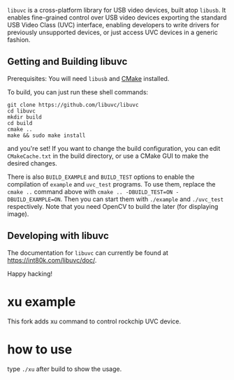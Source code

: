 `libuvc` is a cross-platform library for USB video devices, built atop `libusb`.
It enables fine-grained control over USB video devices exporting the standard USB Video Class
(UVC) interface, enabling developers to write drivers for previously unsupported devices,
or just access UVC devices in a generic fashion.

## Getting and Building libuvc

Prerequisites: You will need `libusb` and [CMake](http://www.cmake.org/) installed.

To build, you can just run these shell commands:

    git clone https://github.com/libuvc/libuvc
    cd libuvc
    mkdir build
    cd build
    cmake ..
    make && sudo make install

and you're set! If you want to change the build configuration, you can edit `CMakeCache.txt`
in the build directory, or use a CMake GUI to make the desired changes.

There is also `BUILD_EXAMPLE` and `BUILD_TEST` options to enable the compilation of `example` and `uvc_test` programs. To use them, replace the `cmake ..` command above with `cmake .. -DBUILD_TEST=ON -DBUILD_EXAMPLE=ON`.
Then you can start them with `./example` and `./uvc_test` respectively. Note that you need OpenCV to build the later (for displaying image).

## Developing with libuvc

The documentation for `libuvc` can currently be found at https://int80k.com/libuvc/doc/.

Happy hacking!

# xu example

This fork adds xu command to control rockchip UVC device.

# how to use

type `./xu` after build to show the usage.
